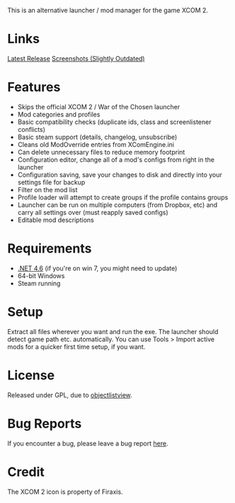 This is an alternative launcher / mod manager for the game XCOM 2.

# Links
[Latest Release](https://github.com/X2CommunityCore/xcom2-launcher/releases/latest)
[Screenshots (Slightly Outdated)](http://imgur.com/a/8EoW9)

# Features
* Skips the official XCOM 2 / War of the Chosen launcher
* Mod categories and profiles
* Basic compatibility checks (duplicate ids, class and screenlistener conflicts)
* Basic steam support (details, changelog, unsubscribe)
* Cleans old ModOverride entries from XComEngine.ini
* Can delete unnecessary files to reduce memory footprint
* Configuration editor, change all of a mod's configs from right in the launcher
* Configuration saving, save your changes to disk and directly into your settings file for backup
* Filter on the mod list
* Profile loader will attempt to create groups if the profile contains groups
* Launcher can be run on multiple computers (from Dropbox, etc) and carry all settings over (must reapply saved configs)
* Editable mod descriptions

# Requirements
* [.NET 4.6](https://www.microsoft.com/de-de/download/details.aspx?id=49981) (if you're on win 7, you might need to update)
* 64-bit Windows
* Steam running

# Setup
Extract all files wherever you want and run the exe. The launcher should detect game path etc. automatically.
You can use Tools > Import active mods for a quicker first time setup, if you want.

# License
Released under GPL, due to [objectlistview](http://objectlistview.sourceforge.net/cs/index.html).

# Bug Reports
If you encounter a bug, please leave a bug report [here](https://github.com/X2CommunityCore/xcom2-launcher/issues).

# Credit
The XCOM 2 icon is property of Firaxis.